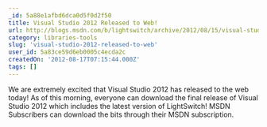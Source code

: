 ```yaml
---
_id: 5a88e1afbd6dca0d5f0d2f50
title: Visual Studio 2012 Released to Web!
url: http://blogs.msdn.com/b/lightswitch/archive/2012/08/15/visual-studio-2012-released-to-web.aspx
category: libraries-tools
slug: 'visual-studio-2012-released-to-web'
user_id: 5a83ce59d6eb0005c4ecda2c
createdOn: '2012-08-17T07:15:44.000Z'
tags: []
---
```


We are extremely excited that Visual Studio 2012 has released to the web today! As of this morning, everyone can download the final release of Visual Studio 2012 which includes the latest version of LightSwitch! MSDN Subscribers can download the bits through their MSDN subscription.
